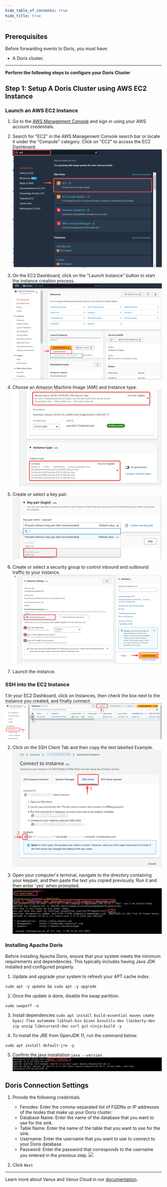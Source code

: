 ```yaml
--- 
hide_table_of_contents: true
hide_title: true
---
```


## Prerequisites

Before forwarding events to Doris, you must have:

- A Doris cluster.

---

**Perform the following steps to configure your Doris Cluster**

## Step 1: Setup A Doris Cluster using AWS EC2 Instance

### Launch an AWS EC2 Instance

1. Go to the [AWS Management Console](https://console.aws.amazon.com) and sign in using your AWS account credentials.


2. Search for "EC2" in the AWS Management Console search bar or locate it under the "Compute" category. Click on "EC2" to access the EC2 Dashboard.
![Alt text](images/1.1.png)

3. On the EC2 Dashboard, click on the "Launch Instance" button to start the instance creation process.
![Alt text](images/2.png)

4. Choose an Amazon Machine Image (AMI) and Instance type.
![Alt text](images/3.png)

5. Create or select a key pair.
![Alt text](images/5.png)

5. Create or select a security group to control inbound and outbound traffic to your instance.
![Alt text](images/4.png)

6. Launch the instance.

### SSH into the EC2 Instance

1.In your EC2 Dashboard, click on Instances, then check the box next to the instance you created, and finally connect.
![Alt text](images/ssh1.png)

2. Click on the SSH Client Tab and then copy the text labelled Example.
![Alt text](images/ssh2.png)

3. Open your computer's terminal, navigate to the directory containing your keypair, and then paste the text you copied previously. Run it and then enter 'yes' when prompted.
![Alt text](images/ssh3.png)


### Installing Apache Doris

Before installing Apache Doris, ensure that your system meets the minimum requirements and dependencies. This typically includes having Java JDK installed and configured properly. 

1. Update and upgrade your system to refresh your APT cache index.

`sudo apt -y update && sudo apt -y upgrade`

2. Once the update is done, disable the swap partition.

`sudo swapoff -a`

3. Install dependencies
`sudo apt install build-essential maven cmake byacc flex automake libtool-bin bison binutils-dev libiberty-dev zip unzip libncurses5-dev curl git ninja-build -y`

4. To install the JRE from OpenJDK 11, run the command below:

`sudo apt install default-jre -y`

5. Confirm the java installation
`java --version`
![Alt text](images/dep1.png)

## Doris Connection Settings

1. Provide the following credentials

   - Fenodes: Enter the comma-separated list of FQDNs or IP addresses of the nodes that make up your Doris cluster.
   - Database Name: Enter the name of the database that you want to use for the sink.
   - Table Name: Enter the name of the table that you want to use for the sink.
   - Username: Enter the username that you want to use to connect to your Doris database.
   - Password: Enter the password that corresponds to the username you entered in the previous step.
     ![](images/doris.png)

2. Click `Next`

---

Learn more about Vanus and Vanus Cloud in our [documentation](https://docs.vanus.ai).

